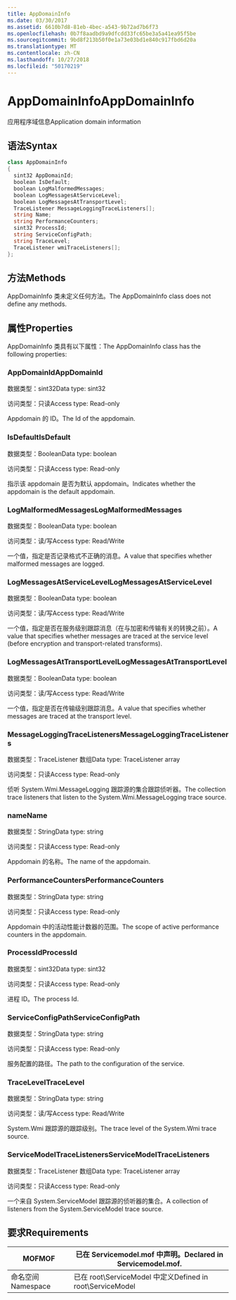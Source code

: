 ```yaml
---
title: AppDomainInfo
ms.date: 03/30/2017
ms.assetid: 6610b7d8-81eb-4bec-a543-9b72ad7b6f73
ms.openlocfilehash: 0b7f8aadbd9a9dfcdd33fc65be3a5a41ea95f5be
ms.sourcegitcommit: 9bd8f213b50f0e1a73e03bd1e840c917fbd6d20a
ms.translationtype: MT
ms.contentlocale: zh-CN
ms.lasthandoff: 10/27/2018
ms.locfileid: "50170219"
---
```

# <a name="appdomaininfo"></a><span data-ttu-id="e1b1c-102">AppDomainInfo</span><span class="sxs-lookup"><span data-stu-id="e1b1c-102">AppDomainInfo</span></span>
<span data-ttu-id="e1b1c-103">应用程序域信息</span><span class="sxs-lookup"><span data-stu-id="e1b1c-103">Application domain information</span></span>  
  
## <a name="syntax"></a><span data-ttu-id="e1b1c-104">语法</span><span class="sxs-lookup"><span data-stu-id="e1b1c-104">Syntax</span></span>  
  
```csharp
class AppDomainInfo  
{  
  sint32 AppDomainId;  
  boolean IsDefault;  
  boolean LogMalformedMessages;  
  boolean LogMessagesAtServiceLevel;  
  boolean LogMessagesAtTransportLevel;  
  TraceListener MessageLoggingTraceListeners[];  
  string Name;  
  string PerformanceCounters;  
  sint32 ProcessId;  
  string ServiceConfigPath;  
  string TraceLevel;  
  TraceListener wmiTraceListeners[];  
};  
```  
  
## <a name="methods"></a><span data-ttu-id="e1b1c-105">方法</span><span class="sxs-lookup"><span data-stu-id="e1b1c-105">Methods</span></span>  
 <span data-ttu-id="e1b1c-106">AppDomainInfo 类未定义任何方法。</span><span class="sxs-lookup"><span data-stu-id="e1b1c-106">The AppDomainInfo class does not define any methods.</span></span>  
  
## <a name="properties"></a><span data-ttu-id="e1b1c-107">属性</span><span class="sxs-lookup"><span data-stu-id="e1b1c-107">Properties</span></span>  
 <span data-ttu-id="e1b1c-108">AppDomainInfo 类具有以下属性：</span><span class="sxs-lookup"><span data-stu-id="e1b1c-108">The AppDomainInfo class has the following properties:</span></span>  
  
### <a name="appdomainid"></a><span data-ttu-id="e1b1c-109">AppDomainId</span><span class="sxs-lookup"><span data-stu-id="e1b1c-109">AppDomainId</span></span>  
 <span data-ttu-id="e1b1c-110">数据类型：sint32</span><span class="sxs-lookup"><span data-stu-id="e1b1c-110">Data type: sint32</span></span>  
  
 <span data-ttu-id="e1b1c-111">访问类型：只读</span><span class="sxs-lookup"><span data-stu-id="e1b1c-111">Access type: Read-only</span></span>  
  
 <span data-ttu-id="e1b1c-112">Appdomain 的 ID。</span><span class="sxs-lookup"><span data-stu-id="e1b1c-112">The Id of the appdomain.</span></span>  
  
### <a name="isdefault"></a><span data-ttu-id="e1b1c-113">IsDefault</span><span class="sxs-lookup"><span data-stu-id="e1b1c-113">IsDefault</span></span>  
 <span data-ttu-id="e1b1c-114">数据类型：Boolean</span><span class="sxs-lookup"><span data-stu-id="e1b1c-114">Data type: boolean</span></span>  
  
 <span data-ttu-id="e1b1c-115">访问类型：只读</span><span class="sxs-lookup"><span data-stu-id="e1b1c-115">Access type: Read-only</span></span>  
  
 <span data-ttu-id="e1b1c-116">指示该 appdomain 是否为默认 appdomain。</span><span class="sxs-lookup"><span data-stu-id="e1b1c-116">Indicates whether the appdomain is the default appdomain.</span></span>  
  
### <a name="logmalformedmessages"></a><span data-ttu-id="e1b1c-117">LogMalformedMessages</span><span class="sxs-lookup"><span data-stu-id="e1b1c-117">LogMalformedMessages</span></span>  
 <span data-ttu-id="e1b1c-118">数据类型：Boolean</span><span class="sxs-lookup"><span data-stu-id="e1b1c-118">Data type: boolean</span></span>  
  
 <span data-ttu-id="e1b1c-119">访问类型：读/写</span><span class="sxs-lookup"><span data-stu-id="e1b1c-119">Access type: Read/Write</span></span>  
  
 <span data-ttu-id="e1b1c-120">一个值，指定是否记录格式不正确的消息。</span><span class="sxs-lookup"><span data-stu-id="e1b1c-120">A value that specifies whether malformed messages are logged.</span></span>  
  
### <a name="logmessagesatservicelevel"></a><span data-ttu-id="e1b1c-121">LogMessagesAtServiceLevel</span><span class="sxs-lookup"><span data-stu-id="e1b1c-121">LogMessagesAtServiceLevel</span></span>  
 <span data-ttu-id="e1b1c-122">数据类型：Boolean</span><span class="sxs-lookup"><span data-stu-id="e1b1c-122">Data type: boolean</span></span>  
  
 <span data-ttu-id="e1b1c-123">访问类型：读/写</span><span class="sxs-lookup"><span data-stu-id="e1b1c-123">Access type: Read/Write</span></span>  
  
 <span data-ttu-id="e1b1c-124">一个值，指定是否在服务级别跟踪消息（在与加密和传输有关的转换之前）。</span><span class="sxs-lookup"><span data-stu-id="e1b1c-124">A value that specifies whether messages are traced at the service level (before encryption and transport-related transforms).</span></span>  
  
### <a name="logmessagesattransportlevel"></a><span data-ttu-id="e1b1c-125">LogMessagesAtTransportLevel</span><span class="sxs-lookup"><span data-stu-id="e1b1c-125">LogMessagesAtTransportLevel</span></span>  
 <span data-ttu-id="e1b1c-126">数据类型：Boolean</span><span class="sxs-lookup"><span data-stu-id="e1b1c-126">Data type: boolean</span></span>  
  
 <span data-ttu-id="e1b1c-127">访问类型：读/写</span><span class="sxs-lookup"><span data-stu-id="e1b1c-127">Access type: Read/Write</span></span>  
  
 <span data-ttu-id="e1b1c-128">一个值，指定是否在传输级别跟踪消息。</span><span class="sxs-lookup"><span data-stu-id="e1b1c-128">A value that specifies whether messages are traced at the transport level.</span></span>  
  
### <a name="messageloggingtracelisteners"></a><span data-ttu-id="e1b1c-129">MessageLoggingTraceListeners</span><span class="sxs-lookup"><span data-stu-id="e1b1c-129">MessageLoggingTraceListeners</span></span>  
 <span data-ttu-id="e1b1c-130">数据类型：TraceListener 数组</span><span class="sxs-lookup"><span data-stu-id="e1b1c-130">Data type: TraceListener array</span></span>  
  
 <span data-ttu-id="e1b1c-131">访问类型：只读</span><span class="sxs-lookup"><span data-stu-id="e1b1c-131">Access type: Read-only</span></span>  
  
 <span data-ttu-id="e1b1c-132">侦听 System.Wmi.MessageLogging 跟踪源的集合跟踪侦听器。</span><span class="sxs-lookup"><span data-stu-id="e1b1c-132">The collection trace listeners that listen to the System.Wmi.MessageLogging trace source.</span></span>  
  
### <a name="name"></a><span data-ttu-id="e1b1c-133">name</span><span class="sxs-lookup"><span data-stu-id="e1b1c-133">Name</span></span>  
 <span data-ttu-id="e1b1c-134">数据类型：String</span><span class="sxs-lookup"><span data-stu-id="e1b1c-134">Data type: string</span></span>  
  
 <span data-ttu-id="e1b1c-135">访问类型：只读</span><span class="sxs-lookup"><span data-stu-id="e1b1c-135">Access type: Read-only</span></span>  
  
 <span data-ttu-id="e1b1c-136">Appdomain 的名称。</span><span class="sxs-lookup"><span data-stu-id="e1b1c-136">The name of the appdomain.</span></span>  
  
### <a name="performancecounters"></a><span data-ttu-id="e1b1c-137">PerformanceCounters</span><span class="sxs-lookup"><span data-stu-id="e1b1c-137">PerformanceCounters</span></span>  
 <span data-ttu-id="e1b1c-138">数据类型：String</span><span class="sxs-lookup"><span data-stu-id="e1b1c-138">Data type: string</span></span>  
  
 <span data-ttu-id="e1b1c-139">访问类型：只读</span><span class="sxs-lookup"><span data-stu-id="e1b1c-139">Access type: Read-only</span></span>  
  
 <span data-ttu-id="e1b1c-140">Appdomain 中的活动性能计数器的范围。</span><span class="sxs-lookup"><span data-stu-id="e1b1c-140">The scope of active performance counters in the appdomain.</span></span>  
  
### <a name="processid"></a><span data-ttu-id="e1b1c-141">ProcessId</span><span class="sxs-lookup"><span data-stu-id="e1b1c-141">ProcessId</span></span>  
 <span data-ttu-id="e1b1c-142">数据类型：sint32</span><span class="sxs-lookup"><span data-stu-id="e1b1c-142">Data type: sint32</span></span>  
  
 <span data-ttu-id="e1b1c-143">访问类型：只读</span><span class="sxs-lookup"><span data-stu-id="e1b1c-143">Access type: Read-only</span></span>  
  
 <span data-ttu-id="e1b1c-144">进程 ID。</span><span class="sxs-lookup"><span data-stu-id="e1b1c-144">The process Id.</span></span>  
  
### <a name="serviceconfigpath"></a><span data-ttu-id="e1b1c-145">ServiceConfigPath</span><span class="sxs-lookup"><span data-stu-id="e1b1c-145">ServiceConfigPath</span></span>  
 <span data-ttu-id="e1b1c-146">数据类型：String</span><span class="sxs-lookup"><span data-stu-id="e1b1c-146">Data type: string</span></span>  
  
 <span data-ttu-id="e1b1c-147">访问类型：只读</span><span class="sxs-lookup"><span data-stu-id="e1b1c-147">Access type: Read-only</span></span>  
  
 <span data-ttu-id="e1b1c-148">服务配置的路径。</span><span class="sxs-lookup"><span data-stu-id="e1b1c-148">The path to the configuration of the service.</span></span>  
  
### <a name="tracelevel"></a><span data-ttu-id="e1b1c-149">TraceLevel</span><span class="sxs-lookup"><span data-stu-id="e1b1c-149">TraceLevel</span></span>  
 <span data-ttu-id="e1b1c-150">数据类型：String</span><span class="sxs-lookup"><span data-stu-id="e1b1c-150">Data type: string</span></span>  
  
 <span data-ttu-id="e1b1c-151">访问类型：读/写</span><span class="sxs-lookup"><span data-stu-id="e1b1c-151">Access type: Read/Write</span></span>  
  
 <span data-ttu-id="e1b1c-152">System.Wmi 跟踪源的跟踪级别。</span><span class="sxs-lookup"><span data-stu-id="e1b1c-152">The trace level of the System.Wmi trace source.</span></span>  
  
### <a name="servicemodeltracelisteners"></a><span data-ttu-id="e1b1c-153">ServiceModelTraceListeners</span><span class="sxs-lookup"><span data-stu-id="e1b1c-153">ServiceModelTraceListeners</span></span>  
 <span data-ttu-id="e1b1c-154">数据类型：TraceListener 数组</span><span class="sxs-lookup"><span data-stu-id="e1b1c-154">Data type: TraceListener array</span></span>  
  
 <span data-ttu-id="e1b1c-155">访问类型：只读</span><span class="sxs-lookup"><span data-stu-id="e1b1c-155">Access type: Read-only</span></span>  
  
 <span data-ttu-id="e1b1c-156">一个来自 System.ServiceModel 跟踪源的侦听器的集合。</span><span class="sxs-lookup"><span data-stu-id="e1b1c-156">A collection of listeners from the System.ServiceModel trace source.</span></span>  
  
## <a name="requirements"></a><span data-ttu-id="e1b1c-157">要求</span><span class="sxs-lookup"><span data-stu-id="e1b1c-157">Requirements</span></span>  
  
|<span data-ttu-id="e1b1c-158">MOF</span><span class="sxs-lookup"><span data-stu-id="e1b1c-158">MOF</span></span>|<span data-ttu-id="e1b1c-159">已在 Servicemodel.mof 中声明。</span><span class="sxs-lookup"><span data-stu-id="e1b1c-159">Declared in Servicemodel.mof.</span></span>|  
|---------|-----------------------------------|  
|<span data-ttu-id="e1b1c-160">命名空间</span><span class="sxs-lookup"><span data-stu-id="e1b1c-160">Namespace</span></span>|<span data-ttu-id="e1b1c-161">已在 root\ServiceModel 中定义</span><span class="sxs-lookup"><span data-stu-id="e1b1c-161">Defined in root\ServiceModel</span></span>|

